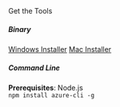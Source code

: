 <div class="panel panel-primary hidden-sm">
<div class="panel-heading">Get the Tools</div>
	<h5>Binary</h5>
	<p>
		<a href="http://go.microsoft.com/?linkid=9811175&amp;clcid=0x409" class="btn btn-success">Windows Installer</a>
		<a href="http://go.microsoft.com/fwlink/?linkid=253471&amp;clcid=0x409" class="btn btn-success">Mac Installer</a>
	</p>
	<h5>Command Line</h5>
	<p>
		<div class="alert alert-info"><strong>Prerequisites</strong>: Node.js</div>
		<code>npm install azure-cli -g</code>
	</p>
</div>